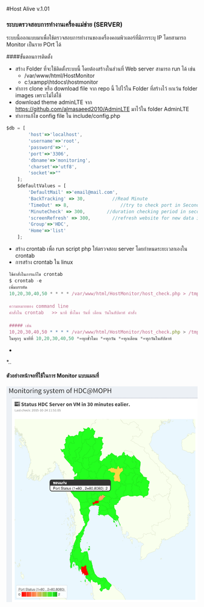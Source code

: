 #Host Alive v.1.01
### ระบบตรวจสอบการทำงานเครื่องแม่ข่าย (SERVER)
ระบบนี้ออกแบบมาเพื่อใช้ตรวจสอบการทำงานของเครื่องคอมพิวเตอร์ที่มีการระบุ IP โดยสามารถ Monitor เป็นราย POrt ได้ 

####ขั้นตอนการติดตั้ง
* สร้าง Folder ที่จะใช้ติดตั้งระบบนี้ โดยต้องสร้างในส่วนที่ Web server สามารถ  run ได้ เช่น
  * /var/www/html/HostMonitor
  * c:\xampp\htdocs\hostmonitor
* ทำการ clone หรือ download file จาก repo นี้ ไปไว้ใน Folder ที่สร้างไว้ ยกเว้น folder images เพราะไม่ได้ใช้
* download theme adminLTE จาก https://github.com/almasaeed2010/AdminLTE มาไว้ใน folder AdminLTE
* ทำการแก้ไข config file ใน include/config.php
```javascript
$db = [
        'host'=>'localhost',
        'username'=>'root',
        'password'=>'',
        'port'=>'3306',
        'dbname'=>'monitoring',
        'charset'=>'utf8',
        'socket'=>""
    ];
    $defaultValues = [
        'DefaultMail' =>'email@mail.com',
        'BackTracking' => 30,          //Read Minute
        'TimeOut' => 8,                   //try to check port in Seconds
        'MinuteCheck' => 300,        //duration checking period in seconds
        'screenRefresh' => 300,        //refresh website for new data in Seconds
        'Group'=>'HDC',
        'Home'=>'list'
    ];
```
* สร้าง crontab เพื่อ run script php ให้ตรวจสอบ server โดยกำหนดระยะเวลาเองใน crontab 
 * การสร้าง crontab ใน linux
```javascript
 ใช้คำสั่งในการแก้ไข crontab
 $ crontab -e
 เพิ่มบรรทัด
 10,20,30,40,50 * * * * /var/www/html/HostMonitor/host_check.php > /tmp/check_host.log
 
 ความหมายของ command line
 คำสั่งใน crontab   >> นาที ชั่งโมง วันที่ เดือน วันในสัปดาห์ คำสั่ง
 
 ##### เช่น 
 10,20,30,40,50 * * * * /var/www/html/HostMonitor/host_check.php > /tmp/check_host.log
 ในทุกๆ นาทีที่ 10,20,30,40,50 *=ทุกชั่วโมง *=ทุกวัน *=ทุกเดือน *=ทุกวันในสัปดาห์ 
```
*
 *..
 
#### ตัวอย่างหน้าจอที่ใช้ในการ Monitor แบบแผนที่
![GitHub Logo](/images/map_display.png)


